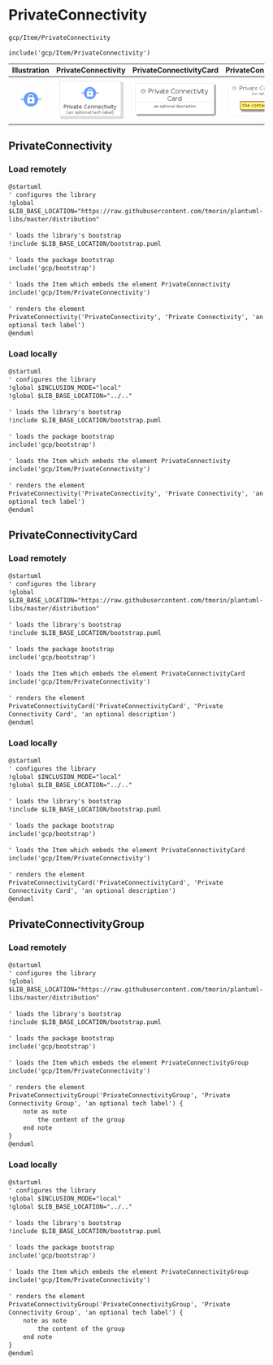 # PrivateConnectivity


```text
gcp/Item/PrivateConnectivity
```

```text
include('gcp/Item/PrivateConnectivity')
```



| Illustration | PrivateConnectivity | PrivateConnectivityCard | PrivateConnectivityGroup |
| :---: | :---: | :---: | :---: |
| ![illustration for Illustration](../../gcp/Item/PrivateConnectivity.png) | ![illustration for PrivateConnectivity](../../gcp/Item/PrivateConnectivity.Local.png) | ![illustration for PrivateConnectivityCard](../../gcp/Item/PrivateConnectivityCard.Local.png) | ![illustration for PrivateConnectivityGroup](../../gcp/Item/PrivateConnectivityGroup.Local.png) |




## PrivateConnectivity

### Load remotely
```plantuml
@startuml
' configures the library
!global $LIB_BASE_LOCATION="https://raw.githubusercontent.com/tmorin/plantuml-libs/master/distribution"

' loads the library's bootstrap
!include $LIB_BASE_LOCATION/bootstrap.puml

' loads the package bootstrap
include('gcp/bootstrap')

' loads the Item which embeds the element PrivateConnectivity
include('gcp/Item/PrivateConnectivity')

' renders the element
PrivateConnectivity('PrivateConnectivity', 'Private Connectivity', 'an optional tech label')
@enduml
```

### Load locally
```plantuml
@startuml
' configures the library
!global $INCLUSION_MODE="local"
!global $LIB_BASE_LOCATION="../.."

' loads the library's bootstrap
!include $LIB_BASE_LOCATION/bootstrap.puml

' loads the package bootstrap
include('gcp/bootstrap')

' loads the Item which embeds the element PrivateConnectivity
include('gcp/Item/PrivateConnectivity')

' renders the element
PrivateConnectivity('PrivateConnectivity', 'Private Connectivity', 'an optional tech label')
@enduml
```

## PrivateConnectivityCard

### Load remotely
```plantuml
@startuml
' configures the library
!global $LIB_BASE_LOCATION="https://raw.githubusercontent.com/tmorin/plantuml-libs/master/distribution"

' loads the library's bootstrap
!include $LIB_BASE_LOCATION/bootstrap.puml

' loads the package bootstrap
include('gcp/bootstrap')

' loads the Item which embeds the element PrivateConnectivityCard
include('gcp/Item/PrivateConnectivity')

' renders the element
PrivateConnectivityCard('PrivateConnectivityCard', 'Private Connectivity Card', 'an optional description')
@enduml
```

### Load locally
```plantuml
@startuml
' configures the library
!global $INCLUSION_MODE="local"
!global $LIB_BASE_LOCATION="../.."

' loads the library's bootstrap
!include $LIB_BASE_LOCATION/bootstrap.puml

' loads the package bootstrap
include('gcp/bootstrap')

' loads the Item which embeds the element PrivateConnectivityCard
include('gcp/Item/PrivateConnectivity')

' renders the element
PrivateConnectivityCard('PrivateConnectivityCard', 'Private Connectivity Card', 'an optional description')
@enduml
```

## PrivateConnectivityGroup

### Load remotely
```plantuml
@startuml
' configures the library
!global $LIB_BASE_LOCATION="https://raw.githubusercontent.com/tmorin/plantuml-libs/master/distribution"

' loads the library's bootstrap
!include $LIB_BASE_LOCATION/bootstrap.puml

' loads the package bootstrap
include('gcp/bootstrap')

' loads the Item which embeds the element PrivateConnectivityGroup
include('gcp/Item/PrivateConnectivity')

' renders the element
PrivateConnectivityGroup('PrivateConnectivityGroup', 'Private Connectivity Group', 'an optional tech label') {
    note as note
        the content of the group
    end note
}
@enduml
```

### Load locally
```plantuml
@startuml
' configures the library
!global $INCLUSION_MODE="local"
!global $LIB_BASE_LOCATION="../.."

' loads the library's bootstrap
!include $LIB_BASE_LOCATION/bootstrap.puml

' loads the package bootstrap
include('gcp/bootstrap')

' loads the Item which embeds the element PrivateConnectivityGroup
include('gcp/Item/PrivateConnectivity')

' renders the element
PrivateConnectivityGroup('PrivateConnectivityGroup', 'Private Connectivity Group', 'an optional tech label') {
    note as note
        the content of the group
    end note
}
@enduml
```

